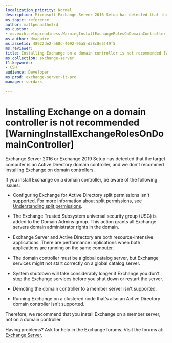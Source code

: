 ```yaml
---
localization_priority: Normal
description: Microsoft Exchange Server 2016 Setup has detected that the computer you're attempting to install Exchange 2016 on is an Active Directory domain controller. Installing Exchange 2016 on a domain controller isn't recommended.
ms.topic: reference
author: mattpennathe3rd
ms.custom:
- ms.exch.setupreadiness.WarningInstallExchangeRolesOnDomainController
ms.author: dmaguire
ms.assetid: 48922de2-a68c-4092-96a5-d38c8e5f49f5
ms.reviewer: 
title: Installing Exchange on a domain controller is not recommended [WarningInstallExchangeRolesOnDomainController]
ms.collection: exchange-server
f1.keywords:
- CSH
audience: Developer
ms.prod: exchange-server-it-pro
manager: serdars

---
```


# Installing Exchange on a domain controller is not recommended [WarningInstallExchangeRolesOnDomainController]

Exchange Server 2016 or Exchange 2019 Setup has detected that the target computer is an Active Directory domain controller, and we don't recommed installing Exchange on domain controllers.

If you install Exchange on a domain controller, be aware of the following issues:

- Configuring Exchange for Active Directory split permissions isn't supported. For more information about split permissions, see [Understanding split permissions](https://docs.microsoft.com/exchange/understanding-split-permissions-exchange-2013-help).

- The Exchange Trusted Subsystem universal security group (USG) is added to the Domain Admins group. This action grants all Exchange servers domain administrator rights in the domain.

- Exchange Server and Active Directory are both resource-intensive applications. There are performance implications when both applications are running on the same computer.

- The domain controller must be a global catalog server, but Exchange services might not start correctly on a global catalog server.

- System shutdown will take considerably longer if Exchange you don't stop the Exchange services before you shut down or restart the server.

- Demoting the domain controller to a member server isn't supported.

- Running Exchange on a clustered node that's also an Active Directory domain controller isn't supported.

Therefore, we recommend that you install Exchange on a member server, not on a domain controller.

Having problems? Ask for help in the Exchange forums. Visit the forums at: [Exchange Server](https://go.microsoft.com/fwlink/p/?linkId=60612).
